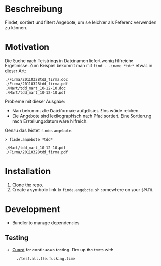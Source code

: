 Beschreibung
============

Findet, sortiert und filtert Angebote, um sie leichter als Referenz verwenden zu können.

Motivation
==========

Die Suche nach Teilstrings in Dateinamen liefert wenig hilfreiche Ergebnisse. Zum Beispiel bekommt man mit `find . -iname *tdd*` etwas in dieser Art:

    ./Firma/20110328tdd_firma.doc
    ./Firma/20110328tdd_firma.pdf
    ./Mart/tdd_mart_10-12-10.doc
    ./Mart/tdd_mart_10-12-10.pdf

Probleme mit dieser Ausgabe:

* Man bekommt alle Dateiformate aufgelistet. Eins würde reichen.
* Die Angebote sind lexikographisch nach Pfad sortiert. Eine Sortierung nach Erstellungsdatum wäre hilfreich.

Genau das leistet `finde.angebote`:

    > finde.angebote *tdd* 

    ./Mart/tdd_mart_10-12-10.pdf
    ./Firma/20110328tdd_firma.pdf


Installation
============

1. Clone the repo.
2. Create a symbolic link to `finde.angebote.sh` somewhere on your `$PATH`.


Development
===========

* Bundler to manage dependencies


Testing
-------

* [Guard](https://github.com/guard/guard) for continuous testing. Fire up the tests with

        ./test.all.the.fucking.time


